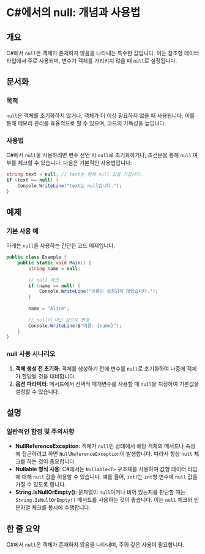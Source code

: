 <!--
Meta Description: # C#에서의 null: 개념과 사용법 ## 개요 C#에서 `null`은 객체가 존재하지 않음을 나타내는 특수한 값입니다. 이는 참조형 데이터 타입에서 주로 사용되며, 변수가 객체를 가리키지 않을 때 `null`로 설정됩니다. ## 문서화 ### 목적 `null`은 객...
Meta Keywords: null, 객체가, string, name, 객체를
-->

# C#에서의 null: 개념과 사용법

## 개요
C#에서 `null`은 객체가 존재하지 않음을 나타내는 특수한 값입니다. 이는 참조형 데이터 타입에서 주로 사용되며, 변수가 객체를 가리키지 않을 때 `null`로 설정됩니다.

## 문서화
### 목적
`null`은 객체를 초기화하지 않거나, 객체가 더 이상 필요하지 않을 때 사용됩니다. 이를 통해 메모리 관리를 효율적으로 할 수 있으며, 코드의 가독성을 높입니다.

### 사용법
C#에서 `null`을 사용하려면 변수 선언 시 `null`로 초기화하거나, 조건문을 통해 `null` 여부를 체크할 수 있습니다. 다음은 기본적인 사용법입니다:

```csharp
string text = null; // text는 현재 null 값을 가집니다.
if (text == null) {
    Console.WriteLine("text는 null입니다.");
}
```

## 예제
### 기본 사용 예
아래는 `null`을 사용하는 간단한 코드 예제입니다.

```csharp
public class Example {
    public static void Main() {
        string name = null;
        
        // null 체크
        if (name == null) {
            Console.WriteLine("이름이 설정되지 않았습니다.");
        }
        
        name = "Alice";
        
        // null이 아닌 값으로 변경
        Console.WriteLine($"이름: {name}");
    }
}
```

### null 사용 시나리오
1. **객체 생성 전 초기화**: 객체를 생성하기 전에 변수를 `null`로 초기화하여 나중에 객체가 할당될 것을 대비합니다.
2. **옵션 파라미터**: 메서드에서 선택적 매개변수를 사용할 때 `null`을 지정하여 기본값을 설정할 수 있습니다.

## 설명
### 일반적인 함정 및 주의사항
- **NullReferenceException**: 객체가 `null`인 상태에서 해당 객체의 메서드나 속성에 접근하려고 하면 `NullReferenceException`이 발생합니다. 따라서 항상 `null` 체크를 하는 것이 중요합니다.
- **Nullable 형식 사용**: C#에서는 `Nullable<T>` 구조체를 사용하여 값형 데이터 타입에 대해 `null` 값을 허용할 수 있습니다. 예를 들어, `int?`는 `int`형 변수에 `null` 값을 가질 수 있도록 합니다.
- **String.IsNullOrEmpty()**: 문자열이 `null`이거나 비어 있는지를 판단할 때는 `String.IsNullOrEmpty()` 메서드를 사용하는 것이 좋습니다. 이는 `null` 체크와 빈 문자열 체크를 동시에 수행합니다.

## 한 줄 요약
C#에서 `null`은 객체가 존재하지 않음을 나타내며, 주의 깊은 사용이 필요합니다.